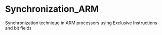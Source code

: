 # Synchronization_ARM
Synchronization technique in ARM processors using Exclusive Instructions and bit fields
